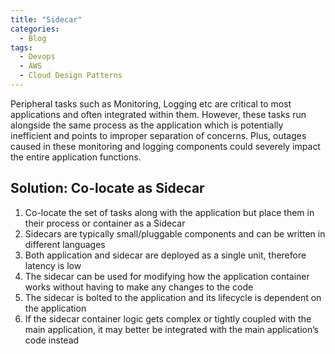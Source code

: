 ```yaml
---
title: "Sidecar"
categories:
  - Blog
tags:
  - Devops
  - AWS
  - Cloud Design Patterns
---
```


Peripheral tasks such as Monitoring, Logging etc are critical to most applications and often integrated within them. However, these tasks run alongside the same process as the application which is potentially inefficient and points to improper separation of concerns. Plus, outages caused in these monitoring and logging components could severely impact the entire application functions.

<h2>Solution: Co-locate as Sidecar</h2>
<ol>
<li>Co-locate the set of tasks along with the application but place them in their process or container as a Sidecar</li>
<li>Sidecars are typically small/pluggable components and can be written in different languages</li>
<li>Both application and sidecar are deployed as a single unit, therefore latency is low</li>
<li>The sidecar can be used for modifying how the application container works without having to make any changes to the code</li>
<li>The sidecar is bolted to the application and its lifecycle is dependent on the application</li>
<li>If the sidecar container logic gets complex or tightly coupled with the main application, it may better be integrated with the main application’s code instead</li>
</ol>